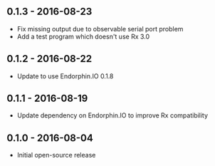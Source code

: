 ## 0.1.3 - 2016-08-23
- Fix missing output due to observable serial port problem
- Add a test program which doesn't use Rx 3.0

## 0.1.2 - 2016-08-22
- Update to use Endorphin.IO 0.1.8

## 0.1.1 - 2016-08-19
- Update dependency on Endorphin.IO to improve Rx compatibility

## 0.1.0 - 2016-08-04
- Initial open-source release
